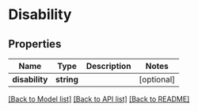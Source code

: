 # Disability

## Properties
Name | Type | Description | Notes
------------ | ------------- | ------------- | -------------
**disability** | **string** |  | [optional] 

[[Back to Model list]](../README.md#documentation-for-models) [[Back to API list]](../README.md#documentation-for-api-endpoints) [[Back to README]](../README.md)


